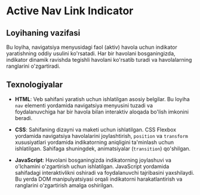 # Active Nav Link Indicator

## Loyihaning vazifasi

Bu loyiha, navigatsiya menyusidagi faol (aktiv) havola uchun indikator yaratishning oddiy usulini ko'rsatadi. Har bir havolani bosganingizda, indikator dinamik ravishda tegishli havolani ko'rsatib turadi va havolalarning ranglarini o'zgartiradi.

## Texnologiyalar

- **HTML**: Veb sahifani yaratish uchun ishlatilgan asosiy belgilar. Bu loyiha `nav` elementi yordamida navigatsiya menyusini tuzadi va foydalanuvchiga har bir havola bilan interaktiv aloqada bo'lish imkonini beradi.

- **CSS**: Sahifaning dizayni va maketi uchun ishlatilgan. CSS Flexbox yordamida navigatsiya havolalarini joylashtirish, `position` va `transform` xususiyatlari yordamida indikatorning aniqligini ta'minlash uchun ishlatilgan. Sahifaga shuningdek, animatsiyalar (`transition`) qo'shilgan.

- **JavaScript**: Havolani bosganingizda indikatorning joylashuvi va o'lchamini o'zgartirish uchun ishlatilgan. JavaScript yordamida sahifadagi interaktivlikni oshiradi va foydalanuvchi tajribasini yaxshilaydi. Bu yerda DOM manipulyatsiyasi orqali indikatorni harakatlantirish va ranglarini o'zgartirish amalga oshirilgan.


